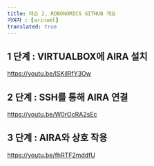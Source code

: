 ```yaml
---
title: 레슨 2, ROBONOMICS GITHUB 개요
기여자 : [arinaml]
translated: true
---
```


## 1 단계 : VIRTUALBOX에 AIRA 설치

https://youtu.be/ISKilRfY3Ow

## 2 단계 : SSH를 통해 AIRA 연결

https://youtu.be/W0rOcRA2sEc

## 3 단계 : AIRA와 상호 작용

https://youtu.be/fhRTF2mddfU
